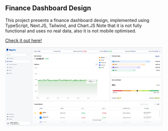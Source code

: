## Finance Dashboard Design

This project presents a finance dashboard design, implemented using TypeScript, Next.JS, Tailwind, and Chart.JS
Note that it is not fully functional and uses no real data, also it is not mobile optimised.

[Check it out here!](https://finance-dashboard-bice-iota.vercel.app/)

![screenshot of the website](https://github.com/doublN/finance-dashboard/blob/main/public/screenshot.png)
